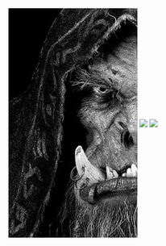 
<img align="center" src="https://github.com/drinoff/Drinoff/blob/main/x_9ijYBB5NiF0OR1D7DE_Qo627A4t7ilrtgm2kKZVQE.png" />
<img align="center" src="https://github-readme-stats.vercel.app/api/top-langs/?username=drinoff&theme=dark" />
<img align="center" src="https://github-readme-stats.vercel.app/api/?username=drinoff&theme=dark" />


